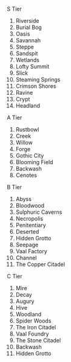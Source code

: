 S Tier
  1.  Riverside
  2.  Burial Bog
  3.  Oasis
  4.  Savannah
  5.  Steppe
  6.  Sandspit
  7.  Wetlands
  8.  Lofty Summit
  9.  Slick
  10. Steaming Springs
  11. Crimson Shores
  12. Ravine
  13. Crypt
  14. Headland

A Tier
  1. Rustbowl
  2. Creek
  3. Willow
  4. Forge
  5. Gothic City
  6. Blooming Field
  7. Backwash
  8. Cenotes

B Tier
  1.  Abyss
  2.  Bloodwood
  3.  Sulphuric Caverns
  5.  Necropolis
  6.  Penitentiary
  7.  Deserted
  8.  Hidden Grotto
  9.  Seepage
  10. Vaal Factory
  11. Channel
  12. The Copper Citadel

C Tier
  1.  Mire
  2.  Decay
  3.  Augury
  4.  Hive
  5.  Woodland
  6.  Spider Woods
  7.  The Iron Citadel
  8.  Vaal Foundry
  9.  The Stone Citadel
  10. Backwash
  11. Hidden Grotto
